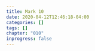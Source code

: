 ```yaml
---
title: Mark 10
date: 2020-04-12T12:46:18-04:00
categories: []
tags: []
chapter: "010"
inprogress: false
---
```


